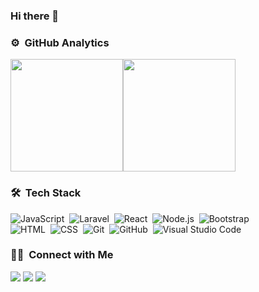 ### Hi there 👋

### ⚙️ &nbsp;GitHub Analytics

<div style="display: flex">
  <img height="180em" src="https://github-readme-stats-eight-theta.vercel.app/api?username=Fajar3108&show_icons=true&theme=algolia&include_all_commits=true&count_private=true"/>
  <img height="180em" src="https://github-readme-stats-eight-theta.vercel.app/api/top-langs/?username=Fajar3108&layout=compact&langs_count=8&theme=algolia"/>
</div>

### 🛠 &nbsp;Tech Stack

![JavaScript](https://img.shields.io/badge/-JavaScript-05122A?style=flat&logo=javascript)&nbsp;
![Laravel](https://img.shields.io/badge/-Laravel-05122A?style=flat&logo=laravel)&nbsp;
![React](https://img.shields.io/badge/-React-05122A?style=flat&logo=react)&nbsp;
![Node.js](https://img.shields.io/badge/-Node.js-05122A?style=flat&logo=node.js)&nbsp;
![Bootstrap](https://img.shields.io/badge/-Bootstrap-05122A?style=flat&logo=bootstrap&logoColor=563D7C)\
![HTML](https://img.shields.io/badge/-HTML-05122A?style=flat&logo=HTML5)&nbsp;
![CSS](https://img.shields.io/badge/-CSS-05122A?style=flat&logo=CSS3&logoColor=1572B6)&nbsp;
![Git](https://img.shields.io/badge/-Git-05122A?style=flat&logo=git)&nbsp;
![GitHub](https://img.shields.io/badge/-GitHub-05122A?style=flat&logo=github)&nbsp;
![Visual Studio Code](https://img.shields.io/badge/-Visual%20Studio%20Code-05122A?style=flat&logo=visual-studio-code&logoColor=007ACC)&nbsp;

### 🤝🏻 &nbsp;Connect with Me

<p align="left">
<a href="https://www.linkedin.com/in/maulana-fajar-620a471a4/"><img src="https://img.shields.io/badge/-Maulana%20Fajar-0077B5?style=flat&logo=Linkedin&logoColor=white"/></a>
<a href="mailto:maulanafajaribrahim@gmail.com"><img src="https://img.shields.io/badge/-maulanafajaribrahim@gmail.com-D14836?style=flat&logo=Gmail&logoColor=white"/></a>
<a href="https://instagram.com/mafi.3108"><img src="https://img.shields.io/badge/-@mafi.3108-E4405F?style=flat&logo=Instagram&logoColor=white"/></a>
</p>

